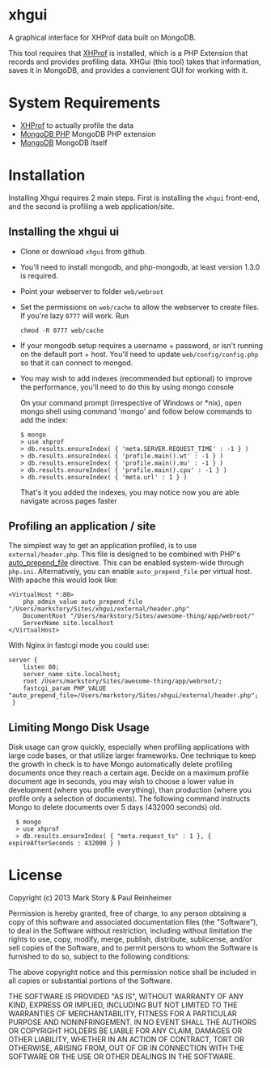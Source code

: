 xhgui
=====

A graphical interface for XHProf data built on MongoDB.

This tool requires that [XHProf](http://pecl.php.net/package/xhprof) is installed, which is a PHP Extension that records and provides profiling data. XHGui (this tool) takes that information, saves it in MongoDB, and provides a convienent GUI for working with it.


System Requirements
===================

 * [XHProf](http://pecl.php.net/package/xhprof) to actually profile the data
 * [MongoDB PHP](http://pecl.php.net/package/mongo) MongoDB PHP extension
 * [MongoDB](http://www.mongodb.org/) MongoDB Itself


Installation
============

Installing Xhgui requires 2 main steps. First is installing the `xhgui` front-end, and the second is profiling a web application/site.


Installing the xhgui ui
-----------------------

* Clone or download `xhgui` from github.
* You'll need to install mongodb, and php-mongodb, at least version 1.3.0 is required.
* Point your webserver to folder `web/webroot` 
* Set the permissions on `web/cache` to allow the webserver to create files.
  If you're lazy `0777` will work. Run

      chmod -R 0777 web/cache

* If your mongodb setup requires a username + password, or isn't running on the default port + host.
  You'll need to update `web/config/config.php` so that it can connect to mongod.
* You may wish to add indexes (recommended but optional) to improve the performance, you'll need to do this by using  mongo console

  On your command prompt (irrespective of Windows or \*nix), open mongo shell using command 'mongo' and follow below  commands to add the index:

      $ mongo
      > use xhprof
      > db.results.ensureIndex( { 'meta.SERVER.REQUEST_TIME' : -1 } )
      > db.results.ensureIndex( { 'profile.main().wt' : -1 } )
      > db.results.ensureIndex( { 'profile.main().mu' : -1 } )
      > db.results.ensureIndex( { 'profile.main().cpu' : -1 } )
      > db.results.ensureIndex( { 'meta.url' : 1 } )

  That's it you added the indexes, you may notice now you are able navigate across pages faster

Profiling an application / site
-------------------------------

The simplest way to get an application profiled, is to use `external/header.php`.
This file is designed to be combined with PHP's [auto_prepend_file](http://www.php.net/manual/en/ini.core.php#ini.auto-prepend-file) directive. This can be enabled system-wide through `php.ini`. Alternatively, you can enable
`auto_prepend_file` per virtual host. With apache this would look like:

    <VirtualHost *:80>
        php_admin_value auto_prepend_file "/Users/markstory/Sites/xhgui/external/header.php"
        DocumentRoot "/Users/markstory/Sites/awesome-thing/app/webroot/"
        ServerName site.localhost
    </VirtualHost>

With Nginx in fastcgi mode you could use:

    server {
        listen 80;
        server_name site.localhost;
        root /Users/markstory/Sites/awesome-thing/app/webroot/;
        fastcgi_param PHP_VALUE "auto_prepend_file=/Users/markstory/Sites/xhgui/external/header.php";
     }

Limiting Mongo Disk Usage 
-------------------------

Disk usage can grow quickly, especially when profiling applications with large code bases, or that utilize larger frameworks. One technique to keep the growth in check is to have Mongo automatically delete profiling documents once they reach a certain age. Decide on a maximum profile document age in seconds, you may wish to choose a lower value in development (where you profile everything), than production (where you profile only a selection of documents). The following command instructs Mongo to delete documents over 5 days (432000 seconds) old.

      $ mongo
      > use xhprof
      > db.results.ensureIndex( { "meta.request_ts" : 1 }, { expireAfterSeconds : 432000 } )


License
=======

Copyright (c) 2013 Mark Story & Paul Reinheimer

Permission is hereby granted, free of charge, to any person obtaining a copy of this software and associated documentation files (the "Software"), to deal in the Software without restriction, including without limitation the rights to use, copy, modify, merge, publish, distribute, sublicense, and/or sell copies of the Software, and to permit persons to whom the Software is furnished to do so, subject to the following conditions:

The above copyright notice and this permission notice shall be included in all copies or substantial portions of the Software.

THE SOFTWARE IS PROVIDED "AS IS", WITHOUT WARRANTY OF ANY KIND, EXPRESS OR IMPLIED, INCLUDING BUT NOT LIMITED TO THE WARRANTIES OF MERCHANTABILITY, FITNESS FOR A PARTICULAR PURPOSE AND NONINFRINGEMENT. IN NO EVENT SHALL THE AUTHORS OR COPYRIGHT HOLDERS BE LIABLE FOR ANY CLAIM, DAMAGES OR OTHER LIABILITY, WHETHER IN AN ACTION OF CONTRACT, TORT OR OTHERWISE, ARISING FROM, OUT OF OR IN CONNECTION WITH THE SOFTWARE OR THE USE OR OTHER DEALINGS IN THE SOFTWARE.
